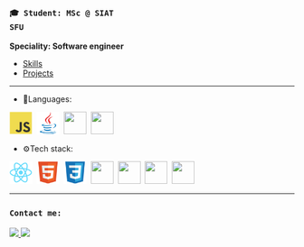 ### <code>🎓 Student: MSc @ SIAT SFU</code>
**Speciality: Software engineer**<br> 
- [Skills](SKILLS.md)
- [Projects](PROJECTS.md)
---
- 📌Languages:
  
 <div>
 <img src="https://github.com/devicons/devicon/blob/master/icons/javascript/javascript-original.svg" title="JavaScript" alt="JavaScript" width="40" height="40"/>&nbsp;
 <img src="https://github.com/devicons/devicon/blob/master/icons/java/java-original.svg" title="Java" alt="Java" width="40" height="40"/>&nbsp;
 <img src="https://cdn.jsdelivr.net/gh/devicons/devicon/icons/cplusplus/cplusplus-original.svg" width="40" height="40"/>&nbsp;
 <img src="https://cdn.jsdelivr.net/gh/devicons/devicon/icons/c/c-original.svg" width="40" height="40"/>&nbsp;       
 </div>
 
- ⚙️Tech stack:
  
 <div>
 <img src="https://github.com/devicons/devicon/blob/master/icons/react/react-original.svg" title="React" alt="React"  width="40" height="40"/>&nbsp;
 <img src="https://github.com/devicons/devicon/blob/master/icons/html5/html5-original.svg" title="HTML5" alt="HTML" width="40" height="40"/>&nbsp;
 <img src="https://github.com/devicons/devicon/blob/master/icons/css3/css3-original.svg"  title="CSS3" alt="CSS" width="40" height="40"/>&nbsp;
 <img src="https://cdn.jsdelivr.net/gh/devicons/devicon/icons/git/git-original.svg" width="40" height="40"/>&nbsp;
 <img src="https://cdn.jsdelivr.net/gh/devicons/devicon/icons/docker/docker-plain.svg" width="40" height="40"/>&nbsp;
 <img src="https://cdn.jsdelivr.net/gh/devicons/devicon/icons/jest/jest-plain.svg" width="40" height="40"/>&nbsp;
 <img src="https://cdn.jsdelivr.net/gh/devicons/devicon/icons/mongodb/mongodb-original.svg" width="40" height="40"/>&nbsp;     
 </div>
    
---
### <code>**Contact me:**</code>
<div id=badges>
  <a href='https://t.me/mmart122'>
<img src=https://img.shields.io/badge/Telegram-blue?logo=telegram&logoColor=white>
  </a>
  <a href='mailto:mmartyniuk004@gmail.com'>
<img src=https://img.shields.io/badge/Gmail-white?logo=gmail&logoColor=red>
  </a>
</div>


